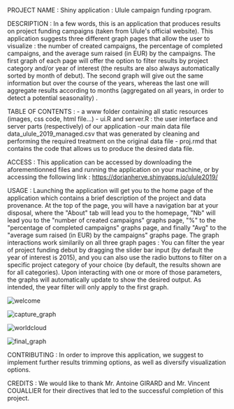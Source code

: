 PROJECT NAME : Shiny application : Ulule campaign funding rpogram.

DESCRIPTION : In a few words, this is an application that produces results on project funding campaigns (taken from Ulule's official website). This application suggests three different graph pages that allow the user to visualize : the number of created campaigns, the percentage of completed campaigns, and the average sum raised (in EUR) by the campaigns. The first graph of each page will offer the option to filter results by project category and/or year of interest (the results are also always automatically sorted by month of debut). The second graph will give out the same information but over the course of the years, whereas the last one will aggregate results according to months (aggregated on all years, in order to detect a potential seasonality) .

TABLE OF CONTENTS : - a www folder containing all static resources (images, css code, html file...) - ui.R and server.R : the user interface and server parts (respectively) of our application -our main data file data_ulule_2019_managed.csv that was generated by cleaning and performing the required treatment on the original data file - proj.rmd that contains the code that allows us to produce the desired data file.

ACCESS : This application can be accessed by downloading the aforementionned files and running the application on your machine, or by accessing the following link :  https://dorianherve.shinyapps.io/ulule2019/

USAGE : Launching the application will get you to the home page of the application which contains a brief description of the project and data provenance. At the top of the page, you will have a navigation bar at your disposal, where the "About" tab will lead you to the homepage, "Nb" will lead you to the "number of created campaigns" graphs page, "%" to the "percentage of completed campaigns" graphs page, and finally "Avg" to the "average sum raised (in EUR) by the campaigns" graphs page. 
The graph interactions work similarily on all three graph pages : You can filter the year of project funding debut by dragging the slider bar input (by default the year of interest is 2015), and you can also use the radio buttons to filter on a specific project category of your choice (by default, the results shown are for all categories). Upon interacting with one or more of those parameters, the graphs will automatically update to show the desired output.  As intended, the year filter will only apply to the first graph.

![welcome](https://user-images.githubusercontent.com/49319690/70246254-bac15180-1777-11ea-90d1-5d4770b30d1d.PNG)

![capture_graph](https://user-images.githubusercontent.com/49319690/70246280-ca409a80-1777-11ea-8705-bf0eda2516be.png)

![worldcloud](https://user-images.githubusercontent.com/49319690/70246370-f1976780-1777-11ea-9b00-57be753e4c57.png)

![final_graph](https://user-images.githubusercontent.com/49319690/70246405-ffe58380-1777-11ea-8856-a19f6f10aa06.png)


CONTRIBUTING : In order to improve this application, we suggest to implement further results trimming options, as well as diversify visualization options.

CREDITS : We would like to thank Mr. Antoine GIRARD and Mr. Vincent COUALLIER for their directives that led to the successful completion of this project.